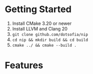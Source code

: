 # Getting Started

1. Install CMake 3.20 or newer <br>
2. Install LLVM and Clang 20 <br>
3. ```git clone github.com/dotsofia/nip``` <br>
4. ```cd nip && mkdir build && cd build``` <br>
5. ```cmake ../ && cmake --build .``` 

# Features

